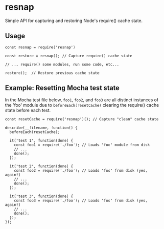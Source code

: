 # resnap

Simple API for capturing and restoring Node's require() cache state.

## Usage

```
const resnap = require('resnap')

const restore = resnap(); // Capture require() cache state

// ... require() some modules, run some code, etc...

restore();  // Restore previous cache state
```

## Example: Resetting Mocha test state

In the Mocha test file below, `foo1`, `foo2`, and `foo3` are all distinct
instances of the 'foo' module due to `beforeEach(resetCache)` clearing the
require() cache state before each test.

```
const resetCache = require('resnap')(); // Capture "clean" cache state

describe(__filename, function() {
  beforeEach(resetCache);

  it('test 1', function(done) {
    const foo1 = require('./foo'); // Loads 'foo' module from disk
    // ...
    done();
  });

  it('test 2', function(done) {
    const foo2 = require('./foo'); // Loads 'foo' from disk (yes, again!)
    // ...
    done();
  });

  it('test 3', function(done) {
    const foo3 = require('./foo'); // Loads 'foo' from disk (yes, again!)
    // ...
    done();
  });
});
```
